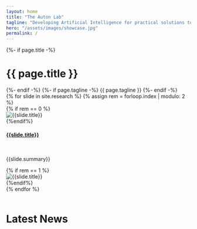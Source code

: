 ```yaml
---
layout: home
title: "The Auton Lab"
tagline: "Developing Artificial Intelligence for practical solutions to real world problems"
hero: "/assets/images/showcase.jpg"
permalink: /
---
```

<div class="home">
  <div class="hero container-fluid text-center">
  {%- if page.title -%}
    <h1 class="page-heading">{{ page.title }}</h1>    
  {%- endif -%}
  {%- if page.tagline -%}
    {{ page.tagline }}
  {%- endif -%}
<div id="researchCarousel" class="carousel slide" data-bs-ride="carousel">

  <div class="carousel-inner">
    {% for slide in site.research %}
    {% assign rem = forloop.index | modulo: 2 %}
    <div class="carousel-item{% if forloop.first %} active{% endif %}">
    	<div class="row">
    		{% if rem == 0 %}
			<div class="col">
        		<img src="{{slide.splash | relative_url}}" class="d-block w-100" alt="{{slide.title}}">
        	</div>
        	{%endif%}
        	<div class="col align-self-center slide-div">
      			<h4><a href="{{slide.url | relative_url}}">{{slide.title}}</a></h4>
      			<br/>
      			<p>{{slide.summary}}</p>
      		</div>
      		{% if rem == 1 %}
			<div class="col">
        		<img src="{{slide.splash | relative_url}}" class="d-block w-100" alt="{{slide.title}}">
        	</div>
        	{%endif%}
      	</div>
    </div>
    {% endfor %}
  </div>

</div>
  </div>
<br/>

<h1>Latest News</h1>

